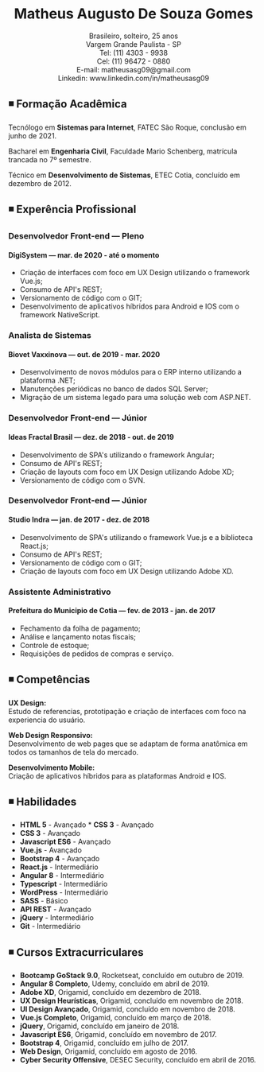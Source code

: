 <h1 align="center">
  Matheus Augusto De Souza Gomes
</h1>

<p align="center">   
Brasileiro, solteiro, 25 anos<br>
Vargem Grande Paulista - SP<br>
Tel: (11) 4303 - 9938<br>
Cel: (11) 96472 - 0880<br>
E-mail: matheusasg09@gmail.com<br>
Linkedin: www.linkedin.com/in/matheusasg09
</p>

## ◾ Formação Acadêmica

<p>Tecnólogo em <strong>Sistemas para Internet</strong>, FATEC São Roque, conclusão em junho de 2021.</P>

<p>Bacharel em <strong>Engenharia Civil</strong>, Faculdade Mario Schenberg, matrícula trancada no 7º semestre.</P>

<p>Técnico em <strong>Desenvolvimento de Sistemas</strong>, ETEC Cotia, concluído em dezembro de 2012.</P>

## ◾ Experência Profissional

### Desenvolvedor Front-end — Pleno<br>
#### DigiSystem — mar. de 2020 - até o momento<br>
* Criação de interfaces com foco em UX Design utilizando o framework Vue.js;<br>
* Consumo de API's REST;<br>
* Versionamento de código com o GIT;<br>
* Desenvolvimento de aplicativos híbridos para Android e IOS com o framework NativeScript.<br>

### Analista de Sistemas<br>
#### Biovet Vaxxinova — out. de 2019 - mar. 2020<br>
* Desenvolvimento de novos módulos para o ERP interno utilizando a plataforma .NET;<br>
* Manutenções periódicas no banco de dados SQL Server;<br>
* Migração de um sistema legado para uma solução web com ASP.NET.<br>

### Desenvolvedor Front-end — Júnior<br>
#### Ideas Fractal Brasil — dez. de 2018 - out. de 2019<br>
* Desenvolvimento de SPA's utilizando o framework Angular;<br>
* Consumo de API's REST;<br>
* Criação de layouts com foco em UX Design utilizando Adobe XD;<br>
* Versionamento de código com o SVN.<br>

### Desenvolvedor Front-end — Júnior<br>
#### Studio Indra — jan. de 2017 - dez. de 2018<br>
* Desenvolvimento de SPA's utilizando o framework Vue.js e a biblioteca React.js;<br>
* Consumo de API's REST;<br>
* Versionamento de código com o GIT;<br>
* Criação de layouts com foco em UX Design utilizando Adobe XD.<br>

### Assistente Administrativo<br>
#### Prefeitura do Municipio de Cotia — fev. de 2013 - jan. de 2017<br>
* Fechamento da folha de pagamento;<br>
* Análise e lançamento notas fiscais;<br>
* Controle de estoque;<br>
* Requisições de pedidos de compras e serviço.<br>

## ◾ Competências

 <p><b>UX Design:</b><br> Estudo de referencias, prototipação e criação de interfaces com foco na experiencia do usuário.</p>

 <p><b>Web Design Responsivo:</b><br> Desenvolvimento de web pages que se adaptam de forma anatômica em todos os tamanhos de tela do mercado.</p>

 <p><b>Desenvolvimento Mobile:</b><br> Criação de aplicativos híbridos para as plataformas Android e IOS.</p>

## ◾ Habilidades

* <b>HTML 5</b> - Avançado                       * <b>CSS 3</b> - Avançado
* <b>CSS 3</b> - Avançado
* <b>Javascript ES6</b> - Avançado
* <b>Vue.js</b> - Avançado
* <b>Bootstrap 4</b> - Avançado
* <b>React.js</b> - Intermediário
* <b>Angular 8</b> - Intermediário
* <b>Typescript</b> - Intermediário
* <b>WordPress</b> - Intermediário
* <b>SASS</b> - Básico
* <b>API REST</b> - Avançado
* <b>jQuery</b> - Intermediário
* <b>Git</b> - Intermediário

## ◾ Cursos Extracurriculares

* <b>Bootcamp GoStack 9.0</b>, Rocketseat, concluído em outubro de 2019. 
* <b>Angular 8 Completo</b>, Udemy, concluído em abril de 2019. 
* <b>Adobe XD</b>, Origamid, concluído em dezembro de 2018.
* <b>UX Design Heurísticas</b>, Origamid, concluído em novembro de 2018.
* <b>UI Design Avançado</b>, Origamid, concluído em novembro de 2018.
* <b>Vue.js Completo</b>, Origamid, concluído em março de 2018.
* <b>jQuery</b>, Origamid</b>, concluído em janeiro de 2018.
* <b>Javascript ES6</b>, Origamid, concluído em novembro de 2017.
* <b>Bootstrap 4</b>, Origamid, concluído em julho de 2017.
* <b>Web Design</b>, Origamid, concluído em agosto de 2016.
* <b>Cyber Security Offensive</b>, DESEC Security, concluído em abril de 2016.
